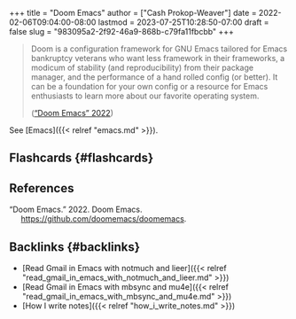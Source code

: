+++
title = "Doom Emacs"
author = ["Cash Prokop-Weaver"]
date = 2022-02-06T09:04:00-08:00
lastmod = 2023-07-25T10:28:50-07:00
draft = false
slug = "983095a2-2f92-46a9-868b-c79fa11fbcbb"
+++

> Doom is a configuration framework for GNU Emacs tailored for Emacs bankruptcy veterans who want less framework in their frameworks, a modicum of stability (and reproducibility) from their package manager, and the performance of a hand rolled config (or better). It can be a foundation for your own config or a resource for Emacs enthusiasts to learn more about our favorite operating system.
>
> (<a href="#citeproc_bib_item_1">“Doom Emacs” 2022</a>)

See [Emacs]({{< relref "emacs.md" >}}).


## Flashcards {#flashcards}

## References

<style>.csl-entry{text-indent: -1.5em; margin-left: 1.5em;}</style><div class="csl-bib-body">
  <div class="csl-entry"><a id="citeproc_bib_item_1"></a>“Doom Emacs.” 2022. Doom Emacs. <a href="https://github.com/doomemacs/doomemacs">https://github.com/doomemacs/doomemacs</a>.</div>
</div>


## Backlinks {#backlinks}

-   [Read Gmail in Emacs with notmuch and lieer]({{< relref "read_gmail_in_emacs_with_notmuch_and_lieer.md" >}})
-   [Read Gmail in Emacs with mbsync and mu4e]({{< relref "read_gmail_in_emacs_with_mbsync_and_mu4e.md" >}})
-   [How I write notes]({{< relref "how_i_write_notes.md" >}})
